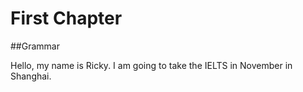 # First Chapter

##Grammar

Hello, my name is Ricky. I am going to take the IELTS in November in Shanghai.

